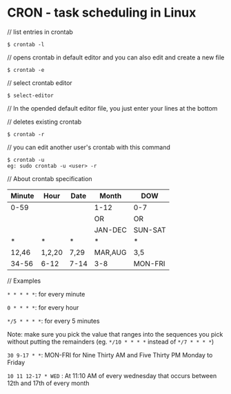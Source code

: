 # **CRON - task scheduling in Linux**

// list entries in crontab

    $ crontab -l

// opens crontab in default editor and you can also edit and create a new file

    $ crontab -e

// select crontab editor

    $ select-editor

// In the opended default editor file, you just enter your lines at the bottom

// deletes existing crontab

    $ crontab -r

// you can edit another user's crontab with this command 

    $ crontab -u
    eg: sudo crontab -u <user> -r

// About crontab specification

|Minute   |Hour     |Date     |Month    |DOW      |
|---------|---------|---------|---------|---------|
|0-59     |         |         |  1-12   |0-7      |
|         |         |         |   OR    |   OR      |
|         |         |         | JAN-DEC |     SUN-SAT    |
|*        |*        |*        |*        |    *     |
|   12,46      |  1,2,20       |  7,29       |    MAR,AUG     |     3,5    |
|34-56|6-12|7-14|3-8|MON-FRI|

// Examples

`* * * * *`: for every minute
    
`0 * * * *`: for every hour
    
`*/5 * * * *`: for every 5 minutes
    
Note: make sure you pick the value that ranges into the sequences you pick without putting the remainders (eg. `*/10 * * * *` instead of `*/7 * * * *`)

`30 9-17 * *`: MON-FRI for Nine Thirty AM and Five Thirty PM Monday to Friday
    
`10 11 12-17 * WED` : At 11:10 AM of every wednesday that occurs between 12th and 17th of every month  